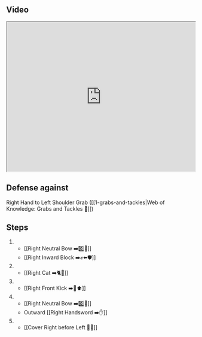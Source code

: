 ## Video

<iframe src="https://www.youtube.com/embed/IXZ6kr4VHQw?start=46&end=62" width="100%" height="400"></iframe>

## Defense against

Right Hand to Left Shoulder Grab ([[1-grabs-and-tackles|Web of Knowledge: Grabs and Tackles 🤝]])

## Steps

1.  -   [[Right Neutral Bow ➡️0️⃣🦶]]
    - [[Right Inward Block ➡️✊⬅️🛡️]]
2.  -   [[Right Cat ➡️🐈🦶]]
3.  -   [[Right Front Kick ➡️🦶⬆️]]
4.  -   [[Right Neutral Bow ➡️0️⃣🦶]]
    - Outward [[Right Handsword ➡️✋]]
5.  -   [[Cover Right before Left 🦶🔄]]
